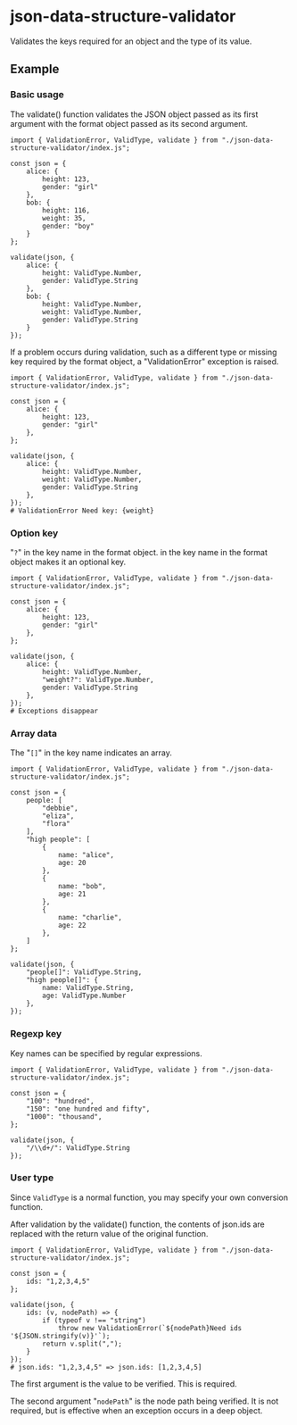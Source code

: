 # json-data-structure-validator

Validates the keys required for an object and the type of its value.

## Example

### Basic usage

The validate() function validates the JSON object passed as its first argument with the format object passed as its second argument.

```
import { ValidationError, ValidType, validate } from "./json-data-structure-validator/index.js";

const json = {
	alice: {
		height: 123,
		gender: "girl"
	},
	bob: {
		height: 116,
		weight: 35,
		gender: "boy"
	}
};

validate(json, {
	alice: {
		height: ValidType.Number,
		gender: ValidType.String
	},
	bob: {
		height: ValidType.Number,
		weight: ValidType.Number,
		gender: ValidType.String
	}
});
```

If a problem occurs during validation, such as a different type or missing key required by the format object, a "ValidationError" exception is raised.

```
import { ValidationError, ValidType, validate } from "./json-data-structure-validator/index.js";

const json = {
	alice: {
		height: 123,
		gender: "girl"
	},
};

validate(json, {
	alice: {
		height: ValidType.Number,
		weight: ValidType.Number,
		gender: ValidType.String
	},
});
# ValidationError Need key: {weight}
```

### Option key

"`?`" in the key name in the format object. in the key name in the format object makes it an optional key.

```
import { ValidationError, ValidType, validate } from "./json-data-structure-validator/index.js";

const json = {
	alice: {
		height: 123,
		gender: "girl"
	},
};

validate(json, {
	alice: {
		height: ValidType.Number,
		"weight?": ValidType.Number,
		gender: ValidType.String
	},
});
# Exceptions disappear
```

### Array data

The "`[]`" in the key name indicates an array.

```
import { ValidationError, ValidType, validate } from "./json-data-structure-validator/index.js";

const json = {
	people: [
		"debbie",
		"eliza",
		"flora"
	],
	"high people": [
		{
			name: "alice",
			age: 20
		},
		{
			name: "bob",
			age: 21
		},
		{
			name: "charlie",
			age: 22
		},
	]
};

validate(json, {
	"people[]": ValidType.String,
	"high people[]": {
		name: ValidType.String,
		age: ValidType.Number
	},
});
```

### Regexp key

Key names can be specified by regular expressions.

```
import { ValidationError, ValidType, validate } from "./json-data-structure-validator/index.js";

const json = {
	"100": "hundred",
	"150": "one hundred and fifty",
	"1000": "thousand",
};

validate(json, {
	"/\\d+/": ValidType.String
});
```

### User type

Since `ValidType` is a normal function, you may specify your own conversion function.

After validation by the validate() function, the contents of json.ids are replaced with the return value of the original function.

```
import { ValidationError, ValidType, validate } from "./json-data-structure-validator/index.js";

const json = {
	ids: "1,2,3,4,5"
};

validate(json, {
	ids: (v, nodePath) => {
		if (typeof v !== "string")
			throw new ValidationError(`${nodePath}Need ids '${JSON.stringify(v)}'`);
		return v.split(",");
	}
});
# json.ids: "1,2,3,4,5" => json.ids: [1,2,3,4,5]
```

The first argument is the value to be verified. This is required.

The second argument "`nodePath`" is the node path being verified. It is not required, but is effective when an exception occurs in a deep object.